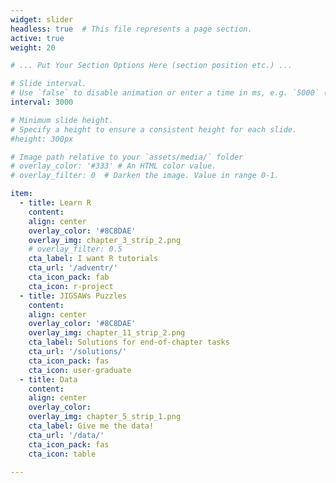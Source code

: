 ```yaml
---
widget: slider
headless: true  # This file represents a page section.
active: true
weight: 20

# ... Put Your Section Options Here (section position etc.) ...

# Slide interval.
# Use `false` to disable animation or enter a time in ms, e.g. `5000` (5s).
interval: 3000

# Minimum slide height.
# Specify a height to ensure a consistent height for each slide.
#height: 300px

# Image path relative to your `assets/media/` folder
# overlay_color: '#333' # An HTML color value.
# overlay_filter: 0  # Darken the image. Value in range 0-1.

item:
  - title: Learn R
    content:
    align: center
    overlay_color: '#8C8DAE'  
    overlay_img: chapter_3_strip_2.png 
    # overlay_filter: 0.5
    cta_label: I want R tutorials
    cta_url: '/adventr/'
    cta_icon_pack: fab
    cta_icon: r-project
  - title: JIGSAWs Puzzles
    content: 
    align: center
    overlay_color: '#8C8DAE'
    overlay_img: chapter_11_strip_2.png
    cta_label: Solutions for end-of-chapter tasks
    cta_url: '/solutions/'
    cta_icon_pack: fas
    cta_icon: user-graduate
  - title: Data
    content:
    align: center
    overlay_color: 
    overlay_img: chapter_5_strip_1.png
    cta_label: Give me the data!
    cta_url: '/data/'
    cta_icon_pack: fas
    cta_icon: table

---
```

